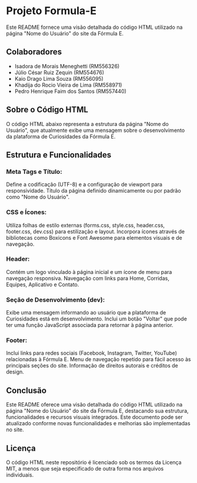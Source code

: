 # Projeto Formula-E
Este README fornece uma visão detalhada do código HTML utilizado na página "Nome do Usuário" do site da Fórmula E.

## Colaboradores
- Isadora de Morais Meneghetti (RM556326)
- Júlio César Ruiz Zequin (RM554676)
- Kaio Drago Lima Souza (RM556095)
- Khadija do Rocio Vieira de Lima (RM558971)
- Pedro Henrique Faim dos Santos (RM557440)

## Sobre o Código HTML
O código HTML abaixo representa a estrutura da página "Nome do Usuário", que atualmente exibe uma mensagem sobre o desenvolvimento da plataforma de Curiosidades da Fórmula E.

## Estrutura e Funcionalidades
### Meta Tags e Título:
Define a codificação (UTF-8) e a configuração de viewport para responsividade.
Título da página definido dinamicamente ou por padrão como "Nome do Usuário".

### CSS e Ícones:
Utiliza folhas de estilo externas (forms.css, style.css, header.css, footer.css, dev.css) para estilização e layout.
Incorpora ícones através de bibliotecas como Boxicons e Font Awesome para elementos visuais e de navegação.

### Header:
Contém um logo vinculado à página inicial e um ícone de menu para navegação responsiva.
Navegação com links para Home, Corridas, Equipes, Aplicativo e Contato.

### Seção de Desenvolvimento (dev):
Exibe uma mensagem informando ao usuário que a plataforma de Curiosidades está em desenvolvimento.
Inclui um botão "Voltar" que pode ter uma função JavaScript associada para retornar à página anterior.

### Footer:
Inclui links para redes sociais (Facebook, Instagram, Twitter, YouTube) relacionadas à Fórmula E.
Menu de navegação repetido para fácil acesso às principais seções do site.
Informação de direitos autorais e créditos de design.

## Conclusão
Este README oferece uma visão detalhada do código HTML utilizado na página "Nome do Usuário" do site da Fórmula E, destacando sua estrutura, funcionalidades e recursos visuais integrados. Este documento pode ser atualizado conforme novas funcionalidades e melhorias são implementadas no site.

## Licença
O código HTML neste repositório é licenciado sob os termos da Licença MIT, a menos que seja especificado de outra forma nos arquivos individuais.